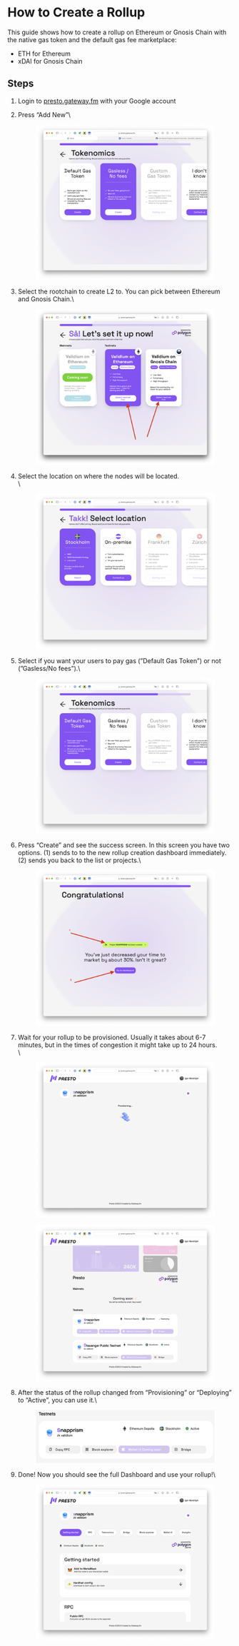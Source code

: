 # How to Create a Rollup

This guide shows how to create a rollup on Ethereum or Gnosis Chain with the native gas token and the default gas fee marketplace:

* ETH for Ethereum
* xDAI for Gnosis Chain

## Steps

1. Login to [presto.gateway.fm](http://presto.gateway.fm) with your Google account
2.  Press “Add New”\


    <figure><img src="../../.gitbook/assets/Untitled (1) (1).png" alt=""><figcaption></figcaption></figure>
3.  Select the rootchain to create L2 to. You can pick between Ethereum and Gnosis Chain.\


    <figure><img src="../../.gitbook/assets/123.png" alt=""><figcaption></figcaption></figure>
4.  Select the location on where the nodes will be located.\
    \


    <figure><img src="../../.gitbook/assets/Untitled (2).png" alt=""><figcaption></figcaption></figure>
5.  Select if you want your users to pay gas (”Default Gas Token”) or not (”Gasless/No fees”).\


    <figure><img src="../../.gitbook/assets/Untitled (3).png" alt=""><figcaption></figcaption></figure>
6.  Press “Create” and see the success screen. In this screen you have two options. (1) sends to to the new rollup creation dashboard immediately. (2) sends you back to the list or projects.\


    <figure><img src="../../.gitbook/assets/Untitled (4).png" alt=""><figcaption></figcaption></figure>
7.  Wait for your rollup to be provisioned. Usually it takes about 6-7 minutes, but in the times of congestion it might take up to 24 hours.\
    \


    <figure><img src="../../.gitbook/assets/Untitled (5) (1).png" alt=""><figcaption></figcaption></figure>



    <figure><img src="../../.gitbook/assets/Untitled (6).png" alt=""><figcaption></figcaption></figure>
8.  After the status of the rollup changed from “Provisioning” or “Deploying” to “Active”, you can use it.\


    <figure><img src="../../.gitbook/assets/Untitled (7).png" alt=""><figcaption></figcaption></figure>
9.  Done! Now you should see the full Dashboard and use your rollup!\


    <figure><img src="../../.gitbook/assets/Untitled (8) (1).png" alt=""><figcaption></figcaption></figure>
